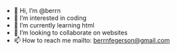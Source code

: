 - 👋 Hi, I’m @berrn
- 👀 I’m interested in coding
- 🌱 I’m currently learning html
- 💞️ I’m looking to collaborate on websites
- 📫 How to reach me mailto: berrnfegerson@gmail.com

<!---
berrn/berrn is a ✨ special ✨ repository because its `README.md` (this file) appears on your GitHub profile.
You can click the Preview link to take a look at your changes.
--->
